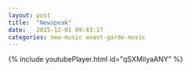 ```yaml
---
layout: post
title:  "Newspeak"
date:   2015-12-01 09:43:17
categories: new-music avant-garde-music
---
```

{% include youtubePlayer.html id="qSXMilyaANY" %}
